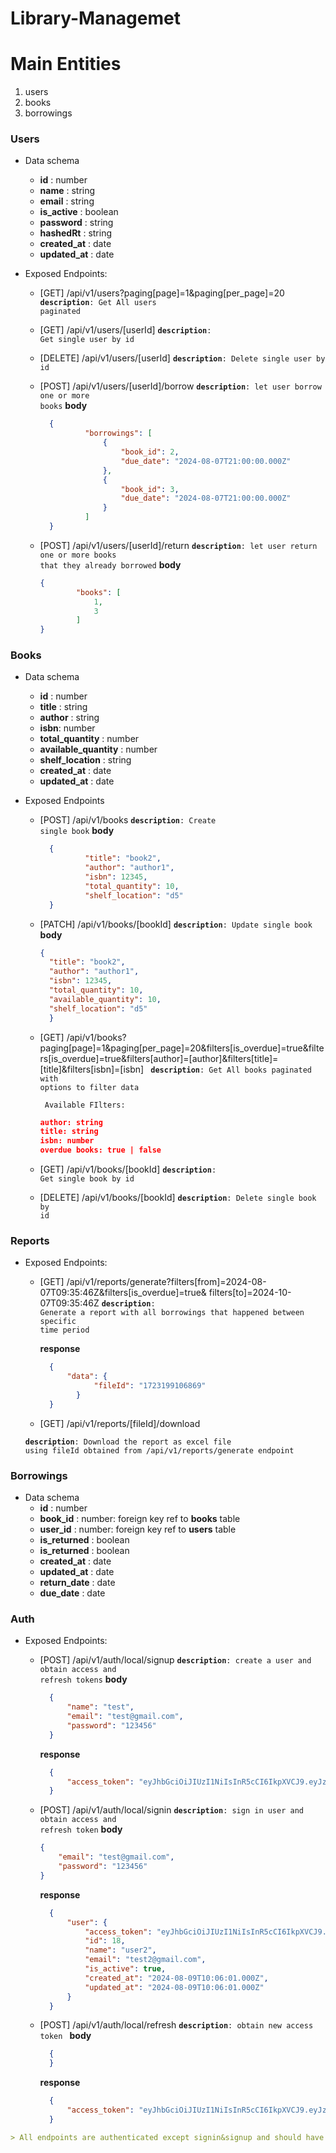 # Library-Managemet

# Main Entities
1. users 
2. books 
3. borrowings

### Users
* Data schema
	* **id** : number
	* **name** : string
	* **email** : string
	* **is_active** : boolean
	* **password** : string
	* **hashedRt** : string
	* **created_at** : date
	* **updated_at** : date
* Exposed Endpoints:

  * [GET] /api/v1/users?paging[page]=1&paging[per_page]=20
  <code>**description**: Get All users paginated</code>

  * [GET] /api/v1/users/[userId]
  <code>**description**: Get single user by id</code>

  * [DELETE] /api/v1/users/[userId]
  <code>**description**: Delete single user by id</code>

  * [POST] /api/v1/users/[userId]/borrow
  <code>**description**:  let user borrow one or more books</code>
   **body**
    ```json
      {
              "borrowings": [
                  {
                      "book_id": 2,
                      "due_date": "2024-08-07T21:00:00.000Z"
                  },
                  {
                      "book_id": 3,
                      "due_date": "2024-08-07T21:00:00.000Z"
                  }
              ]
      }
    ```

  * [POST] /api/v1/users/[userId]/return
    <code>**description**:  let user return one or more books that they already borrowed</code>
    **body**
    ```json
    {
            "books": [
                1,
                3
            ]
    }
    ```



### Books
* Data schema
	* **id** : number
	* **title** : string
	* **author** : string
	* **isbn**: number
	* **total_quantity** :  number
	* **available_quantity** :  number
	* **shelf_location** : string
	* **created_at** : date
	* **updated_at** : date

* Exposed Endpoints
  * [POST] /api/v1/books
  <code>**description**: Create single book</code>
	**body**
    ```json
      {
              "title": "book2",
              "author": "author1",
              "isbn": 12345,
              "total_quantity": 10,
              "shelf_location": "d5"
      }
    ```

  * [PATCH] /api/v1/books/[bookId]
  <code>**description**: Update single book</code>
  **body**
    ```json
    {
      "title": "book2",
      "author": "author1",
      "isbn": 12345,
      "total_quantity": 10,
      "available_quantity": 10,
      "shelf_location": "d5"
      }
    ```

  * [GET] /api/v1/books? paging[page]=1&paging[per_page]=20&filters[is_overdue]=true&filters[is_overdue]=true&filters[author]=[author]&filters[title]=[title]&filters[isbn]=[isbn]
    <code> **description**: Get All books paginated with options to filter data</code>
	
	<code> Available FIlters:</code>
	  ```json
    author: string
    title: string
    isbn: number
    overdue books: true | false
    ```

  * [GET] /api/v1/books/[bookId]
    <code>**description**: Get single book by id</code>

  * [DELETE] /api/v1/books/[bookId]
    <code>**description**: Delete single book by id</code>


### Reports
* Exposed Endpoints:

  * [GET] /api/v1/reports/generate?filters[from]=2024-08-07T09:35:46Z&filters[is_overdue]=true&
  filters[to]=2024-10-07T09:35:46Z
  <code>**description**: Generate a report with all borrowings that happened between specific time period</code>

    **response**
      ```json
        {
            "data": {
                  "fileId": "1723199106869"
              }
        }
      ```

  * [GET] /api/v1/reports/[fileId]/download
  
  <code>**description**: Download the report as excel file using fileId obtained from /api/v1/reports/generate endpoint </code>



### Borrowings
* Data schema
	* **id** : number
	* **book_id** : number: foreign key ref to **books** table
	* **user_id** : number: foreign key ref to **users** table
	* **is_returned** : boolean
	* **is_returned** : boolean
  * **created_at** : date
  * **updated_at** : date
  * **return_date** : date
  * **due_date** : date

### Auth
* Exposed Endpoints:

  * [POST] /api/v1/auth/local/signup
  <code>**description**:  create a user and obtain access and refresh tokens</code>
   **body**
    ```json
      {
          "name": "test",
          "email": "test@gmail.com",
          "password": "123456"
      }
    ```
    **response**
      ```json
        {
            "access_token": "eyJhbGciOiJIUzI1NiIsInR5cCI6IkpXVCJ9.eyJzdWIiOjE4LCJlbWFpbCI6InRlc3QyQGdtYWlsLmNvbSIsImlhdCI6MTcyMzE5Nzk2MSwiZXhwIjoxNzIzMjAxNTYxfQ.ADRBHxQsMPzz1E4ghfgc4LoUpLkEsy8AkeO1oOmsDAE"
        }
      ```

  * [POST] /api/v1/auth/local/signin
    <code>**description**:  sign in user and obtain access and refresh token</code>
    **body**
    ```json
    {
        "email": "test@gmail.com",
        "password": "123456"
    }
    ```

    **response**
      ```json
        {
            "user": {
                "access_token": "eyJhbGciOiJIUzI1NiIsInR5cCI6IkpXVCJ9.eyJzdWIiOjE4LCJlbWFpbCI6InRlc3QyQGdtYWlsLmNvbSIsImlhdCI6MTcyMzE5ODUwNiwiZXhwIjoxNzIzMjAyMTA2fQ.OYCX9fH9Sfp3bfBhpNJnD_d8O150Sxs2Q5GifnvzkY8",
                "id": 18,
                "name": "user2",
                "email": "test2@gmail.com",
                "is_active": true,
                "created_at": "2024-08-09T10:06:01.000Z",
                "updated_at": "2024-08-09T10:06:01.000Z"
            }
        }
      ```

  * [POST] /api/v1/auth/local/refresh
  <code>**description**:  obtain new access token </code>
   **body**
    ```json
      {
      }
    ```
    **response**
      ```json
        {
            "access_token": "eyJhbGciOiJIUzI1NiIsInR5cCI6IkpXVCJ9.eyJzdWIiOjE4LCJlbWFpbCI6InRlc3QyQGdtYWlsLmNvbSIsImlhdCI6MTcyMzE5Nzk2MSwiZXhwIjoxNzIzMjAxNTYxfQ.ADRBHxQsMPzz1E4ghfgc4LoUpLkEsy8AkeO1oOmsDAE"
        }
      ```

```yaml
> All endpoints are authenticated except signin&signup and should have bearer token header obtained from signin or signup endpoints
```